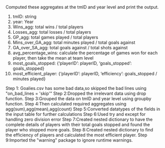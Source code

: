 Computed these aggregates at the tmID and year level and print the output.
1.	tmID: string
2.	year: Year
3.	Wins_agg: total wins / total players
4.	Losses_agg: total losses / total players
5.	GP_agg: total games played / total players
6.	Mins_over_GA_agg: total minutes played / total goals against
7.	GA_over_SA_agg: total goals against / total shots against
8.	avg_percentage_wins: calculate the percentage of games won for each player, then take the mean at team level
9.	most_goals_stopped: {‘playerID’: playerID, ‘goals_stopped’: goals_stopped}
10.	most_efficient_player: {‘playerID’: playerID, ‘efficiency’: goals_stopped / minutes played}
 

Step 1: Goalies.csv has some bad data,so skipped the bad lines using "on_bad_lines = 'skip'"
Step 2:Dropped the irrelevant data using drop function.
Step 3:Grouped the data on tmID and year level using groupby function.
Step 4:Then calculated required aggregates using agg(sum),agg(mean),agg(count)
Step 5:Converted datatypes of the fields in the input table for further calculations
Step 6:Used try and except for handling zero division error
Step 7:Created nested dictionary to have the complete details of players with their total goals stopped and found the player who stopped more goals.
Step 8:Created nested dictionary to find the efficiency of players and calculated the most efficient player.
Step 9:Imported the "warning"  package to ignore runtime warnings.

